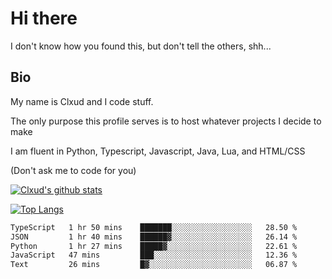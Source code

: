 

# Hi there
I don't know how you found this, but don't tell the others, shh...

## Bio
My name is Clxud and I code stuff.

The only purpose this profile serves is to host whatever projects I decide to make

I am fluent in Python, Typescript, Javascript, Java, Lua, and HTML/CSS



(Don't ask me to code for you)

[![Clxud's github stats](https://github-readme-stats.vercel.app/api?username=cloudwithax&count_private=true&theme=dark&show_icons=true)](https://github.com/anuraghazra/github-readme-stats) 

[![Top Langs](https://github-readme-stats.vercel.app/api/top-langs/?username=cloudwithax&theme=dark)](https://github.com/anuraghazra/github-readme-stats)

<!--START_SECTION:waka-->

```txt
TypeScript   1 hr 50 mins    ███████░░░░░░░░░░░░░░░░░░   28.50 %
JSON         1 hr 40 mins    ██████▓░░░░░░░░░░░░░░░░░░   26.14 %
Python       1 hr 27 mins    █████▓░░░░░░░░░░░░░░░░░░░   22.61 %
JavaScript   47 mins         ███░░░░░░░░░░░░░░░░░░░░░░   12.36 %
Text         26 mins         █▓░░░░░░░░░░░░░░░░░░░░░░░   06.87 %
```

<!--END_SECTION:waka-->







